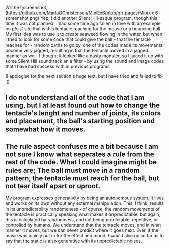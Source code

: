 Writhe
![screenshot](https://github.com/MariaOChristensen/MiniEx6/blob/gh-pages/Mini ex 6 screenshot.png)
Yep, I did another Silent Hill-esque program, though this time it was not planned. I had some time ago fallen in love with an example on p5.js' site that is this tentacle reaching for the mouse or a bouncing ball. My first idea was to use it to create seaweed flowing in the water, but when I tried to look for some code that could give the ball - that the tentacle reaches for - random paths to go by, one of the codes made its movements become very jagged, resulting in that the tentacle moved in a jagged manner as well. I thought it looked like a nasty monster, so I juiced it up with some Silent Hill soundtrack an a filter - by using the sound and image codes that I have had success with in previous programs. 

(I apologise for the next section's huge text, but I have tried and failed to fix it)

I do not understand all of the code that I am using, but I at least found out how to change the tentacle's lenght and number of joints, its colors and placement, the ball's starting position and somewhat how it moves.
-
The rule aspect confuses me a bit because I am not sure I know what seperates a rule from the rest of the code. What I could imagine might be rules are; The ball must move in a random pattern, the tentacle must reach for the ball, but not tear itself apart or uproot.
-
My program expresses generativity by being an autonomous system. It lives and works on its own without any external manipulation. This, I think, results in its unpredictability randomeness - of course, the random movements of the tentacle is practically speaking what makes it onpredictable, but again, this is calculated by randomness, and not being predictable, repetitive, or controlled by humans. We understand that the tentacle moves, and in what manner it moves, but we can never predict where it goes next. Even if the music was mainly put in for the effect and mood, I would also go so far as to say that the static is also generative with its unpredictable noises.
